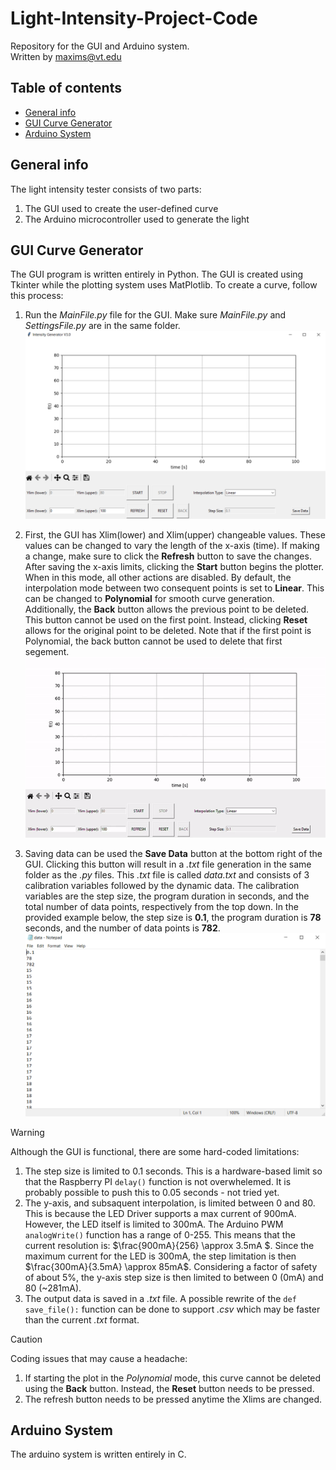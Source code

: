 # Light-Intensity-Project-Code
Repository for the GUI and Arduino system.\
Written by maxims@vt.edu 

## Table of contents
* [General info](#general-info)
* [GUI Curve Generator](#gui-curve-generator)
* [Arduino System](#arduino-system)

## General info
The light intensity tester consists of two parts:
1. The GUI used to create the user-defined curve
2. The Arduino microcontroller used to generate the light
	
## GUI Curve Generator
The GUI program is written entirely in Python. The GUI is created using Tkinter while the plotting system uses MatPlotlib. 
To create a curve, follow this process:  
1. Run the *MainFile.py* file for the GUI. Make sure *MainFile.py* and *SettingsFile.py* are in the same folder. 
![GUI Image](README_Data/Capture1.PNG)

2. First, the GUI has Xlim(lower) and Xlim(upper) changeable values. These values can be changed to vary the length of the x-axis (time). If making a change, make sure to click the **Refresh** button to save the changes. After saving the x-axis limits, clicking the **Start** button begins the plotter. When in this mode, all other actions are disabled. By default, the interpolation mode between two consequent points is set to **Linear**. This can be changed to **Polynomial** for smooth curve generation. Additionally, the **Back** button allows the previous point to be deleted. This button cannot be used on the first point. Instead, clicking **Reset** allows for the original point to be deleted. Note that if the first point is Polynomial, the back button cannot be used to delete that first segement. 
![GUI GIF](README_Data/CaptureGIF.gif)

3. Saving data can be used the **Save Data** button at the bottom right of the GUI. Clicking this button will result in a *.txt* file generation in the same folder as the *.py* files. This *.txt* file is called *data.txt* and consists of 3 calibration variables followed by the dynamic data. The calibration variables are the step size, the program duration in seconds, and the total number of data points, respectively from the top down. In the provided example below, the step size is **0.1**, the program duration is **78** seconds, and the number of data points is **782**. 
![Data Image](README_Data/Capture3.PNG)


> [!WARNING]
> Although the GUI is functional, there are some hard-coded limitations:
> 1. The step size is limited to 0.1 seconds. This is a hardware-based limit so that the Raspberry PI `delay()` function is not overwhelemed. It is probably possible to push this to 0.05 seconds - not tried yet.
> 2. The y-axis, and subsaquent interpolation, is limited between 0 and 80. This is because the LED Driver supports a max current of 900mA. However, the LED itself is limited to 300mA. The Arduino PWM `analogWrite()` function has a range of 0-255. This means that the current resolution is: $\frac{900mA}{256} \approx 3.5mA $. Since the maximum current for the LED is 300mA, the step limitation is then $\frac{300mA}{3.5mA} \approx 85mA$. Considering a factor of safety of about 5\%, the y-axis step size is then limited to between 0 (0mA) and 80 (~281mA).
> 3. The output data is saved in a *.txt* file. A possible rewrite of the `def save_file():` function can be done to support *.csv* which may be faster than the current *.txt* format.

> [!CAUTION]
> Coding issues that may cause a headache: 
> 1. If starting the plot in the *Polynomial* mode, this curve cannot be deleted using the **Back** button. Instead, the **Reset** button needs to be pressed.
> 2. The refresh button needs to be pressed anytime the Xlims are changed. 

## Arduino System
The arduino system is written entirely in C. 
